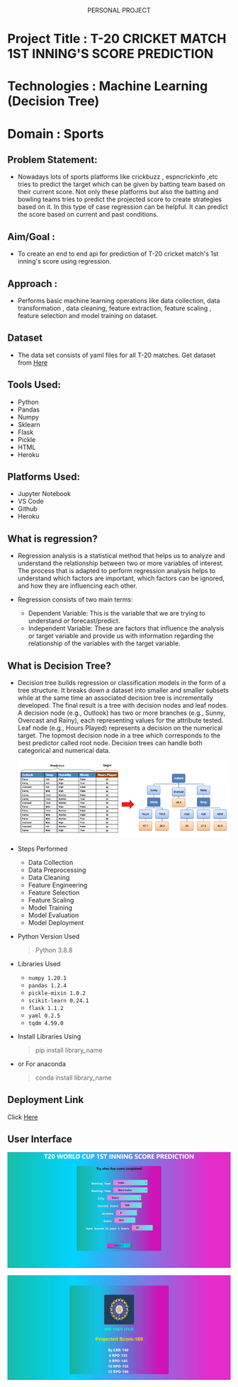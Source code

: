 <p align="center" >
    PERSONAL PROJECT
  </p>

# Project Title : T-20 CRICKET MATCH 1ST INNING'S SCORE PREDICTION
# Technologies : Machine Learning (Decision Tree)
# Domain : Sports


## Problem Statement:
* Nowadays lots of sports platforms like crickbuzz , espncrickinfo ,etc tries to predict the target which can be given by batting team based on their current score. Not only these platforms but also the batting and bowling teams tries to predict the projected score to create strategies based on it. In this type of case regression can be helpful. It can predict the score based on current and past conditions.


## Aim/Goal :
* To create an end to end api for prediction of T-20 cricket match's 1st inning's score using regression.

## Approach :
* Performs basic machine learning operations like data collection, data transformation , data cleaning, feature extraction, feature scaling , feature selection and model training on dataset. 

## Dataset
* The data set consists of yaml files for all T-20 matches. Get dataset from [Here](https://www.kaggle.com/veeralakrishna/cricsheet-a-retrosheet-for-cricket)





## Tools Used:
  * Python 
  * Pandas
  * Numpy
  * Sklearn
  * Flask
  * Pickle
  * HTML
  * Heroku




## Platforms Used:
*  Jupyter Notebook
*  VS Code
*  Github
*  Heroku


## What is regression?
* Regression analysis is a statistical method that helps us to analyze and understand the relationship between two or more variables of interest. The process that is adapted to perform regression analysis helps to understand which factors are important, which factors can be ignored, and how they are influencing each other.

* Regression consists of two main terms:
  * Dependent Variable: This is the variable that we are trying to understand or forecast/predict.
  * Independent Variable: These are factors that influence the analysis or target variable and provide us with information regarding the relationship of the variables with the target variable.

## What is Decision Tree?
* Decision tree builds regression or classification models in the form of a tree structure. It breaks down a dataset into smaller and smaller subsets while at the same time an associated decision tree is incrementally developed. The final result is a tree with decision nodes and leaf nodes. A decision node (e.g., Outlook) has two or more branches (e.g., Sunny, Overcast and Rainy), each representing values for the attribute tested. Leaf node (e.g., Hours Played) represents a decision on the numerical target. The topmost decision node in a tree which corresponds to the best predictor called root node. Decision trees can handle both categorical and numerical data. 


  ![](https://github.com/adityanaranje/T20-1ST-INNING-SCORE-PREDICTION/blob/main/static/decision_tree_img.png)


* Steps Performed
  * Data Collection
  * Data Preprocessing 
  * Data Cleaning
  * Feature Engineering
  * Feature Selection
  * Feature Scaling
  * Model Training
  * Model Evaluation
  * Model Deployment


* Python Version Used
  > Python 3.8.8
* Libraries Used

  * `numpy 1.20.1`
  * `pandas 1.2.4`
  * `pickle-mixin 1.0.2`
  * `scikit-learn 0.24.1`
  * `flask 1.1.2`
  * `yaml 0.2.5`
  * `tqdm 4.59.0`

* Install Libraries Using
  > pip install library_name

* or For anaconda
  > conda install library_name

## Deployment Link

Click [Here](https://t20firstinning-score-predictor.herokuapp.com/)

## User Interface
![](https://github.com/adityanaranje/T20-1ST-INNING-SCORE-PREDICTION/blob/main/static/worldcup1.jpg)

![](https://github.com/adityanaranje/T20-1ST-INNING-SCORE-PREDICTION/blob/main/static/worldcup2.jpg)
